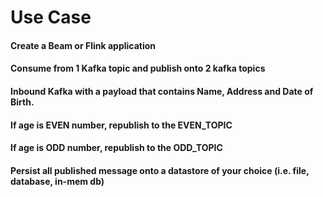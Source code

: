 # Use Case

#### Create a Beam or Flink application
#### Consume from 1 Kafka topic and publish onto 2 kafka topics
#### Inbound Kafka with a payload that contains Name, Address and Date of Birth.
#### If age is EVEN number, republish to the EVEN_TOPIC
#### If age is ODD number, republish to the ODD_TOPIC
#### Persist all published message onto a datastore of your choice (i.e. file, database, in-mem db)
